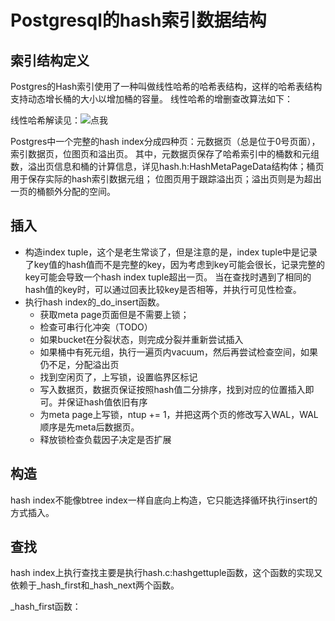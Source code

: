 # Postgresql的hash索引数据结构

## 索引结构定义

Postgres的Hash索引使用了一种叫做线性哈希的哈希表结构，这样的哈希表结构支持动态增长桶的大小以增加桶的容量。
线性哈希的增删查改算法如下：

线性哈希解读见：![点我](https://xubo123.github.io/2017/12/10/%E7%BA%BF%E6%80%A7%E5%93%88%E5%B8%8C/)

Postgres中一个完整的hash index分成四种页：元数据页（总是位于0号页面），索引数据页，位图页和溢出页。
其中，元数据页保存了哈希索引中的桶数和元组数，溢出页信息和桶的计算信息，详见hash.h:HashMetaPageData结构体；桶页用于保存实际的hash索引数据元组；
位图页用于跟踪溢出页；溢出页则是为超出一页的桶额外分配的空间。

## 插入

- 构造index tuple，这个是老生常谈了，但是注意的是，index tuple中是记录了key值的hash值而不是完整的key，因为考虑到key可能会很长，记录完整的key可能会导致一个hash index tuple超出一页。
当在查找时遇到了相同的hash值的key时，可以通过回表比较key是否相等，并执行可见性检查。
- 执行hash index的_do_insert函数。
  - 获取meta page页面但是不需要上锁；
  - 检查可串行化冲突（TODO）
  - 如果bucket在分裂状态，则完成分裂并重新尝试插入
  - 如果桶中有死元组，执行一遍页内vacuum，然后再尝试检查空间，如果仍不足，分配溢出页
  - 找到空闲页了，上写锁，设置临界区标记
  - 写入数据页，数据页保证按照hash值二分排序，找到对应的位置插入即可。并保证hash值依旧有序
  - 为meta page上写锁，ntup += 1，并把这两个页的修改写入WAL，WAL顺序是先meta后数据页。
  - 释放锁检查负载因子决定是否扩展

## 构造

hash index不能像btree index一样自底向上构造，它只能选择循环执行insert的方式插入。

## 查找

hash index上执行查找主要是执行hash.c:hashgettuple函数，这个函数的实现又依赖于_hash_first和_hash_next两个函数。

_hash_first函数：
